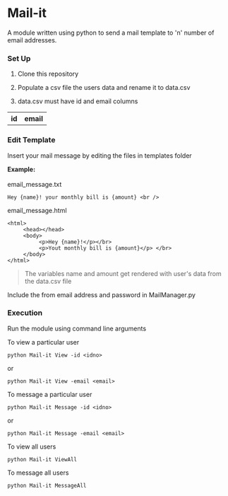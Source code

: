 # Mail-it
A module written using python to send a mail template to 'n' number of email addresses. 

### Set Up

1. Clone this repository <br />

2. Populate a csv file the users data and rename it to data.csv <br />

3. data.csv must have id and email columns <br />
<table>
<tr>
<th>id</th>
<th>email</th>
</tr>
</table>

### Edit Template

Insert your mail message by editing the files in templates folder <br />

**Example:** <br />
<br />
email_message.txt<br />
```
Hey {name}! your monthly bill is {amount} <br />
```
email_message.html<br />
```
<html>
     <head></head>
     <body>
          <p>Hey {name}!</p></br>
          <p>Yout monthly bill is {amount}</p> </br>
     </body>
</html>
```
> The variables name and amount get rendered with user's data from the data.csv file <br />


Include the from email address and password in MailManager.py <br />

### Execution <br />

Run the module using command line arguments <br />

To view a particular user <br />
```
python Mail-it View -id <idno>
```
or
```
python Mail-it View -email <email>
```
To message a particular user <br />
```
python Mail-it Message -id <idno>
```
or
```
python Mail-it Message -email <email>
```
To view all users <br />
```
python Mail-it ViewAll
```
To message all users <br />
```
python Mail-it MessageAll
```
